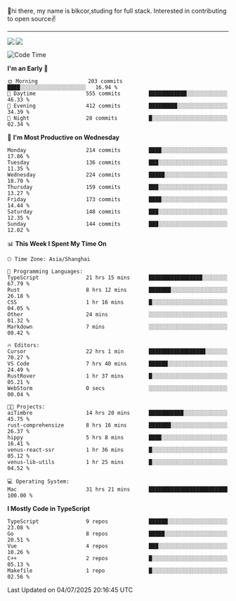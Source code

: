 👋hi there, my name is blkcor,studing for full stack.
Interested in contributing to open source✌️

<hr/>

![](https://github-readme-stats.vercel.app/api?username=blkcor)
<a href="https://github.com/blkcor/github-readme-stats">
    <img align="left" src="https://github-readme-stats.vercel.app/api/top-langs/?username=blkcor&hide=jupyter%20notebook,shaderlab,tex,c%23&langs_count=9" />
</a>


<!--START_SECTION:waka-->
![Code Time](http://img.shields.io/badge/Code%20Time-2%2C205%20hrs%2056%20mins-blue)

**I'm an Early 🐤** 

```text
🌞 Morning                203 commits         ████░░░░░░░░░░░░░░░░░░░░░   16.94 % 
🌆 Daytime                555 commits         ████████████░░░░░░░░░░░░░   46.33 % 
🌃 Evening                412 commits         █████████░░░░░░░░░░░░░░░░   34.39 % 
🌙 Night                  28 commits          █░░░░░░░░░░░░░░░░░░░░░░░░   02.34 % 
```
📅 **I'm Most Productive on Wednesday** 

```text
Monday                   214 commits         ████░░░░░░░░░░░░░░░░░░░░░   17.86 % 
Tuesday                  136 commits         ███░░░░░░░░░░░░░░░░░░░░░░   11.35 % 
Wednesday                224 commits         █████░░░░░░░░░░░░░░░░░░░░   18.70 % 
Thursday                 159 commits         ███░░░░░░░░░░░░░░░░░░░░░░   13.27 % 
Friday                   173 commits         ████░░░░░░░░░░░░░░░░░░░░░   14.44 % 
Saturday                 148 commits         ███░░░░░░░░░░░░░░░░░░░░░░   12.35 % 
Sunday                   144 commits         ███░░░░░░░░░░░░░░░░░░░░░░   12.02 % 
```


📊 **This Week I Spent My Time On** 

```text
🕑︎ Time Zone: Asia/Shanghai

💬 Programming Languages: 
TypeScript               21 hrs 15 mins      █████████████████░░░░░░░░   67.79 % 
Rust                     8 hrs 12 mins       ███████░░░░░░░░░░░░░░░░░░   26.18 % 
CSS                      1 hr 16 mins        █░░░░░░░░░░░░░░░░░░░░░░░░   04.05 % 
Other                    24 mins             ░░░░░░░░░░░░░░░░░░░░░░░░░   01.32 % 
Markdown                 7 mins              ░░░░░░░░░░░░░░░░░░░░░░░░░   00.42 % 

🔥 Editors: 
Cursor                   22 hrs 1 min        ██████████████████░░░░░░░   70.27 % 
VS Code                  7 hrs 40 mins       ██████░░░░░░░░░░░░░░░░░░░   24.49 % 
RustRover                1 hr 37 mins        █░░░░░░░░░░░░░░░░░░░░░░░░   05.21 % 
WebStorm                 0 secs              ░░░░░░░░░░░░░░░░░░░░░░░░░   00.04 % 

🐱‍💻 Projects: 
aiTimbre                 14 hrs 20 mins      ███████████░░░░░░░░░░░░░░   45.75 % 
rust-comprehensize       8 hrs 16 mins       ███████░░░░░░░░░░░░░░░░░░   26.37 % 
hippy                    5 hrs 8 mins        ████░░░░░░░░░░░░░░░░░░░░░   16.41 % 
venus-react-ssr          1 hr 36 mins        █░░░░░░░░░░░░░░░░░░░░░░░░   05.12 % 
venus-lib-utils          1 hr 25 mins        █░░░░░░░░░░░░░░░░░░░░░░░░   04.52 % 

💻 Operating System: 
Mac                      31 hrs 21 mins      █████████████████████████   100.00 % 
```

**I Mostly Code in TypeScript** 

```text
TypeScript               9 repos             ██████░░░░░░░░░░░░░░░░░░░   23.08 % 
Go                       8 repos             █████░░░░░░░░░░░░░░░░░░░░   20.51 % 
Vue                      4 repos             ███░░░░░░░░░░░░░░░░░░░░░░   10.26 % 
C++                      2 repos             █░░░░░░░░░░░░░░░░░░░░░░░░   05.13 % 
Makefile                 1 repo              █░░░░░░░░░░░░░░░░░░░░░░░░   02.56 % 
```




 Last Updated on 04/07/2025 20:16:45 UTC
<!--END_SECTION:waka-->


